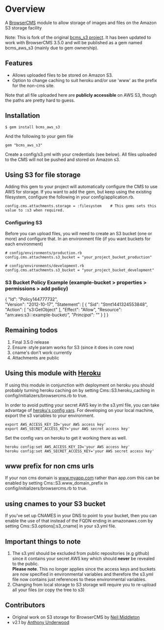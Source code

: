# Overview

A [BrowserCMS](http://www.browsercms.org) module to allow storage of images and files on the Amazon S3 storage facility

Note: This is fork of the original [bcms_s3 project](https://github.com/aunderwo/bcms_s3). It has been updated to work with BrowserCMS 3.5.0 and will be published as a gem named bcms_aws_s3 (mainly due to gem ownership).

## Features

* Allows uploaded files to be stored on Amazon S3. 
* Option to change caching to suit heroku and/or use 'www' as the prefix for the non-cms site.

Note that all file uploaded here are **publicly accessible** on AWS S3, though the paths are pretty hard to guess.

## Installation

	$ gem install bcms_aws_s3

And the following to your gem file
	
	gem "bcms_aws_s3"

Create a config/s3.yml with your credentials (see below). All files uploaded to the CMS will not be pushed and stored on Amazon s3.

## Using S3 for file storage

Adding this gem to your project will automatically configure the CMS to use AWS for storage. If you want to add the gem, but keep using the existing filesystem, configure the following in your config/application.rb.

    config.cms.attachments.storage = :filesystem	# This gems sets this value to :s3 when required.

### Configuring S3

Before you can upload files, you will need to create an S3 bucket (one or more) and configure that.
In an environment file (if you want buckets for each environment)

	# config/environments/production.rb
	config.cms.attachments.s3_bucket = "your_project_bucket_production"
	
	# config/environments/development.rb
	config.cms.attachments.s3_bucket = "your_project_bucket_development"

### S3 Bucket Policy Example (example-bucket > properties > permissions > add policy)

{
        "Id": "Policy144777732",  
        "Version": "2012-10-17",
        "Statement": [
        {
                "Sid": "Stmt1441324553848",
                "Action": [
                          "s3:GetObject"
                          ],
                "Effect": "Allow",
                "Resource": "arn:aws:s3:::example-bucket/*",
                "Principal": "*"
        }
        ]
}

## Remaining todos

1. Final 3.5.0 release 
1. Ensure :style param works for S3 (since it does in core now)
1. cname's don't work currently
1. Attachments are public

## Using this module with [Heroku](http://heroku.com)

If using this module in conjunction with deployment on heroku you should probably turning heroku caching on by setting Cms::S3.heroku_caching in config/initializers/browsercms.rb to true.

In order to avoid putting your secret AWS key in the s3.yml file, you can take advantage of [heroku's config vars](http://docs.heroku.com/config-vars). For developing on your local machine, export the s3 variables to your environment.

    export AWS_ACCESS_KEY_ID='your AWS access key'
    export AWS_SECRET_ACCESS_KEY='your AWS secret access key'

Set the config vars on heroku to get it working there as well.

    heroku config:set AWS_ACCESS_KEY_ID='your AWS access key'
    heroku config:set AWS_SECRET_ACCESS_KEY='your AWS secret access key'

## www prefix for non cms urls
If your non cms domain is www.myapp.com rather than app.com this can be enabled by setting Cms::S3.www_domain_prefix in config/initializers/browsercms.rb to true.

## using cnames to your S3 bucket
If you've set up CNAMES in your DNS to point to your bucket, then you can enable the use of that instead of the FQDN ending in amazonaws.com by setting Cms::S3.options[:s3_cname] in your s3.yml file.

## Important things to note
1. The s3.yml should be excluded from public repositories (e.g github) since it contains your secret AWS key which should **never** be revealed to the public.   
**Please note**. This no longer applies since the access keys and buckets are now specified in environmental variables and therefore the s3.yml file now contains just references to these environmental variables.
2. Changing from local storage to S3 storage will require you to re-upload all your files (or copy the tree to s3)

## Contributors

* Original work on S3 storage for BrowserCMS by [Neil Middleton](http://github.com/neilmiddleton/)
* v2.1 by [Anthony Underwood](https://github.com/aunderwo)

